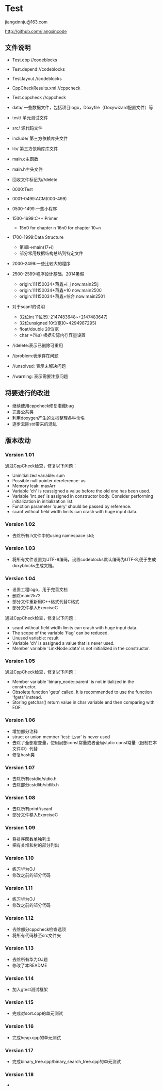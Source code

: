 # Test

jiangxinnju@163.com

http://github.com/jiangxincode

## 文件说明


* Test.cbp //codeblocks
* Test.depend //codeblocks
* Test.layout //codeblocks

* CppCheckResults.xml //cppcheck
* Test.cppcheck //cppcheck

* data/ 一些数据文件，包括项目logo，Doxyfile（Doxywizard配置文件）等
* test/ 单元测试文件
* src/ 源代码文件
* include/ 第三方依赖库头文件
* lib/ 第三方依赖库库文件


* main.c主函数
* main.h主头文件

* 回收文件标记为//delete
* 0000:Test
* 0001-0499:ACM(000-499)
* 0500-1499:一些小程序
* 1500-1699:C++ Primer

	* 15n0 for chapter n 16n0 for chapter 10+n

* 1700-1999:Data Structure

	* 第i章->main(17+i)
	* 部分常用数据结构总结到特定文件

* 2000-2499:一些比较大的程序
* 2500-2599:程序设计基础，2014暑假

	* origin:111150034+蒋鑫+i_j now:main25ij
	* origin:111150034+蒋鑫+10 now:main2500
	* origin:111150034+蒋鑫+综合 now:main2501




* 对于scanf的说明
	* 32位int 11位宽(-2147483648~+2147483647)
	* 32位unsigned 10位宽(0~4294967295)
	* float/double 20位宽
	* char *(%s) 根据实际内存容量设置

* //delete:表示已删除可重用
* //problem:表示存在问题
* //unsolved: 表示未解决问题
* //warning: 表示需要注意问题

## 将要进行的改进

* 继续使用cppcheck修复潜藏bug
* 完善公共类
* 利用doxygen产生的文档整理各种命名
* 逐步去除std带来的混乱

## 版本改动

### Version 1.01

通过CppCheck检查，修复以下问题：

* Uninitialized variable: sum
* Possible null pointer dereference: us
* Memory leak: maxArr
* Variable 'ch' is reassigned a value before the old one has been used.
* Variable 'int_set' is assigned in constructor body. Consider performing initialization in initialization list.
* Function parameter 'query' should be passed by reference.
* scanf without field width limits can crash with huge input data.

### Version 1.02

* 去除所有.h文件中的using namespace std;

### Version 1.03

* 将所有文件设置为UTF-8编码，设置codeblocks默认编码为UTF-8,便于生成doxyblocks生成文档。

### Version 1.04

* 设置工程logo，用于完善文档
* 删除main2572
* 部分文件重新用C++格式代替C格式
* 部分文件移入ExerciseC

通过CppCheck检查，修复以下问题：

* scanf without field width limits can crash with huge input data.
* The scope of the variable 'flag' can be reduced.
* Unused variable: result
* Variable 'ch' is assigned a value that is never used.
* Member variable 'LinkNode<int>::data' is not initialized in the constructor.

### Version 1.05

通过CppCheck检查，修复以下问题：

* Member variable 'binary_node::parent' is not initialized in the constructor.
* Obsolete function 'gets' called. It is recommended to use the function 'fgets' instead.
* Storing getchar() return value in char variable and then comparing with EOF.

### Version 1.06

* 增加部分注释
* struct or union member 'test::i_var' is never used
* 去除了全部宏变量，使用局部const常量或者全局static const常量（限制在本文件中）代替
* 修复hash类

### Version 1.07

* 去除所有cstdio/stdio.h
* 去除部分cstdlib/stdlib.h

### Version 1.08

* 去除所有printf/scanf
* 部分文件移入ExerciseC

### Version 1.09

* 将排序函数单独列出
* 把有关堆和树的部分列出

### Version 1.10

* 练习华为OJ
* 修改之前的部分代码

### Version 1.11

* 练习华为OJ
* 修改之前的部分代码

### Version 1.12

* 去除部分cppcheck检查选项
* 将所有代码移至src文件夹

### Version 1.13

* 去除所有华为OJ题
* 修改了本README

### Version 1.14

* 加入gtest测试框架


### Version 1.15

* 完成对sort.cpp的单元测试

### Version 1.16

* 完成heap.cpp的单元测试

### Version 1.17

* 完成binary_tree.cpp/binary_search_tree.cpp的单元测试

### Version 1.18

*